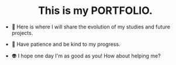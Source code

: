 <h1 align="center">This is my PORTFOLIO.</h1>

- 📝 Here is where I will share the evolution of my studies and future projects.

- 👾 Have patience and be kind to my progress.

- 👽 I hope one day I'm as good as you! How about helping me?

